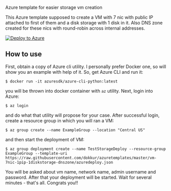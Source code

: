 Azure template for easier storage vm creation

This Azure template supposed to create a VM with 7 nic with public IP attached
to first of them and a disk storage with 1 disk in it. Also DNS zone created
for these nics with round-robin across internal addresses.

[![Deploy to Azure](http://azuredeploy.net/deploybutton.png)](https://azuredeploy.net/)

How to use
----------

First, obtain a copy of Azure cli utility. I personally prefer Docker one, so
will show you an example with help of it. So, get Azure CLI and run it:

`$ docker run -it azuresdk/azure-cli-python:latest`

you will be thrown into docker container with `az` utility. Next, login into
Azure:

`$ az login`

and do what that utility will propose for your case. After successful login,
create a resource group in which you will ran a VM:

`$ az group create --name ExampleGroup --location "Central US"`

and then start the deployment of VM:

`$ az group deployment create --name TestStorageDeploy
  --resource-group ExampleGroup
  --template-uri https://raw.githubusercontent.com/dokkur/azuretemplates/master/vm-7nic-1pip-1diskstorage-dnszone/azuredeploy.json
`

You will be asked about vm name, network name, admin username and password.
After that your deployment will be started. Wait for several minutes - that's
all. Congrats you!!
